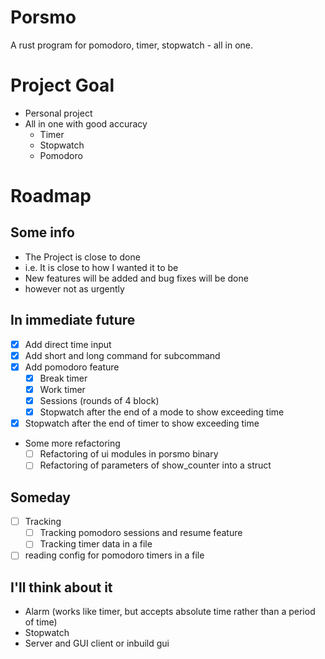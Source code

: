 # Porsmo
A rust program for pomodoro, timer, stopwatch - all in one.

# Project Goal
- Personal project
- All in one with good accuracy
  - Timer
  - Stopwatch
  - Pomodoro

# Roadmap
## Some info
- The Project is close to done
- i.e. It is close to how I wanted it to be
- New features will be added and bug fixes will be done
- however not as urgently
## In immediate future
- [X] Add direct time input
- [X] Add short and long command for subcommand
- [X] Add pomodoro feature
  - [X] Break timer
  - [X] Work timer
  - [X] Sessions (rounds of 4 block)
  - [X] Stopwatch after the end of a mode to show exceeding time
- [X] Stopwatch after the end of timer to show exceeding time
- Some more refactoring
  - [ ] Refactoring of ui modules in porsmo binary
  - [ ] Refactoring of parameters of show\_counter into a struct
## Someday
- [ ] Tracking
  - [ ] Tracking pomodoro sessions and resume feature
  - [ ] Tracking timer data in a file
- [ ] reading config for pomodoro timers in a file
## I'll think about it
- Alarm (works like timer, but accepts absolute time rather than a period of time)
- Stopwatch
- Server and GUI client or inbuild gui
